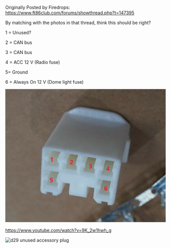 
Originally Posted by Firedrops: https://www.ft86club.com/forums/showthread.php?t=147395

By matching with the photos in that thread, think this should be right?

1 = Unused?

2 = CAN bus

3 = CAN bus

4 = ACC 12 V (Radio fuse)

5= Ground

6 = Always On 12 V (Dome light fuse)

![D29 Pinout](https://github.com/painellope/BRZ-2017/blob/f55692cc5904b0082c786e54493a5801993b0490/BRZ-Wiring/Unofficial%20D29%20Pin%20Numbering.png)

https://www.youtube.com/watch?v=9K_2w1hwh_g

![d29 unused accessory plug](https://github.com/painellope/BRZ-2017/blob/76abeaf78203259e21c5f05df86507a4c784d554/BRZ-Wiring/d29%20unused%20pin.png)
